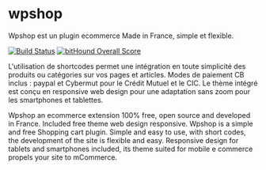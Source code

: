wpshop
======

Wpshop est un plugin ecommerce Made in France, simple et flexible.

[![Build Status](https://img.shields.io/travis/Eoxia/wpshop/beta.svg?label=Linux)](https://travis-ci.org/Eoxia/wpshop)
[![bitHound Overall Score](https://www.bithound.io/github/Eoxia/wpshop/badges/score.svg)](https://www.bithound.io/github/Eoxia/wpshop)

L'utilisation de shortcodes permet une intégration en toute simplicité des produits ou catégories sur vos pages et articles. Modes de paiement CB inclus : paypal et Cybermut pour le Crédit Mutuel et le CIC. Le thème intégré est conçu en responsive web design pour une adaptation sans zoom pour les smartphones et tablettes.

Wpshop an ecommerce extension 100% free, open source and developed in France. Included free theme web design responsive. Wpshop is a simple and free Shopping cart plugin. Simple and easy to use, with short codes, the development of the site is flexible and easy. Responsive design for tablets and smartphones included, its theme suited for mobile e commerce propels your site to mCommerce.

